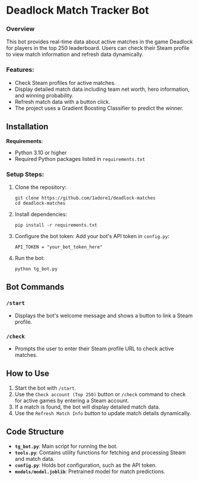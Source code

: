 # Deadlock Match Tracker Bot

### Overview
This bot provides real-time data about active matches in the game Deadlock for players in the top 250 leaderboard. Users can check their Steam profile to view match information and refresh data dynamically.

### Features:
- Check Steam profiles for active matches.
- Display detailed match data including team net worth, hero information, and winning probability.
- Refresh match data with a button click.
- The project uses a Gradient Boosting Classifier to predict the winner.
## Installation

**Requirements**:
- Python 3.10 or higher
- Required Python packages listed in `requirements.txt`

### Setup Steps:
1. Clone the repository:
   ```
   git clone https://github.com/1adore1/deadlock-matches
   cd deadlock-matches
   ```
2. Install dependencies:
   ```
   pip install -r requirements.txt
   ```
3. Configure the bot token:
     Add your bot's API token in `config.py`:
     ```
     API_TOKEN = "your_bot_token_here"
     ```
4. Run the bot:
   ```
   python tg_bot.py
   ```

## Bot Commands

### `/start`
- Displays the bot's welcome message and shows a button to link a Steam profile.

### `/check`
- Prompts the user to enter their Steam profile URL to check active matches.

## How to Use

1. Start the bot with `/start`.
2. Use the `Check account (Top 250)` button or `/check` command to check for active games by entering a Steam account.
3. If a match is found, the bot will display detailed match data.
4. Use the `Refresh Match Info` button to update match details dynamically.

## Code Structure

- **`tg_bot.py`**: Main script for running the bot.
- **`tools.py`**: Contains utility functions for fetching and processing Steam and match data.
- **`config.py`**: Holds bot configuration, such as the API token.
- **`models/model.joblib`**: Pretrained model for match predictions.
